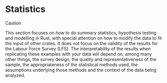 # Statistics

> [!CAUTION]
> This section focuses on *how* to do summary statistics, hypothesis testing and modelling in Rust, with special attention on how to modify the data to fit the input of other crates. It does not focus on the validity of the results for the Labour Force Survey (LFS). The interpretability of the results when replicating these examples with your data will depend on, among many other things, the survey design, the quality and representativeness of the sample, the appropriateness of the statistical methods used, the assumptions underlying those methods and the context of the data being analyzed.

